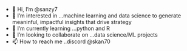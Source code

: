 - 👋 Hi, I’m @sanzy7
- 👀 I’m interested in ...machine learning and data science to generate meaninful, impactful insights that drive strategy
- 🌱 I’m currently learning ...python and R
- 💞️ I’m looking to collaborate on ...data science/ML projects
- 📫 How to reach me ..discord @skan70

<!---
sanzy7/sanzy7 is a ✨ special ✨ repository because its `README.md` (this file) appears on your GitHub profile.
You can click the Preview link to take a look at your changes.
--->
